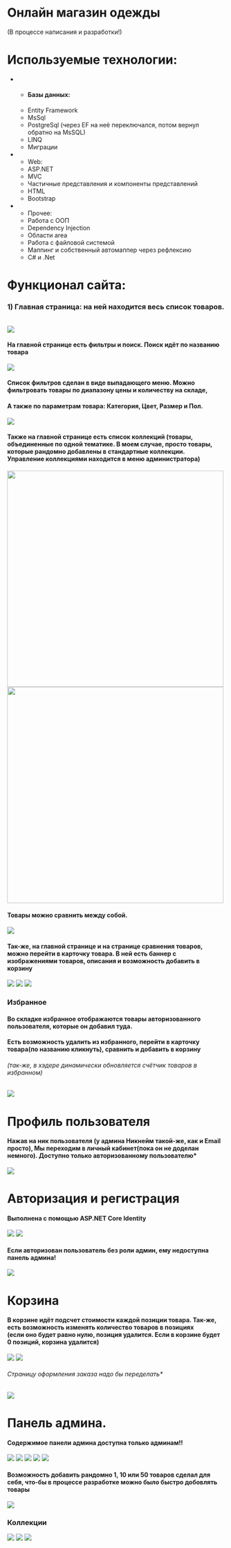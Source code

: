 <h1>Онлайн магазин одежды</h1>

(В процессе написания и разработки!)

<h1>Используемые технологии:</h1>
<ul>
  <li>
    <ul>
       <li><h4>Базы данных:</h4></li>
      <li>Entity Framework</li>
      <li>MsSql</li>
      <li>PostgreSql (через EF на неё переключался, потом вернул обратно на MsSQL)</li>
      <li>LINQ</li>
      <li>Миграции</li>
    </ul>
  </li>
  <li>
    <ul>
      <li>Web:</li>
      <li>ASP.NET</li>
      <li>MVC</li>
      <li>Частичные представления и компоненты представлений</li>
      <li>HTML</li>
      <li>Bootstrap</li>
    </ul>
  </li>
  <li>
    <ul>
      <li>Прочее:</li>
      <li>Работа с ООП</li>
      <li>Dependency Injection</li>
      <li>Области area</li>
      <li>Работа с файловой системой</li>
      <li>Маппинг и собственный автомаппер через рефлексию</li>
      <li>C# и .Net</li>
    </ul>
  </li>
</ul>
<h1>Функционал сайта:</h1>
<h3>1) Главная страница: на ней находится весь список товаров. </h5><br/>
<img src="https://github.com/user-attachments/assets/2cf88a1f-0ed9-4ef4-9a91-2dc06146f27c" />
<h4>На главной странице есть фильтры и поиск. Поиск идёт по названию товара</h2>
<img src="https://github.com/user-attachments/assets/7a2aee20-d3c3-4e69-bd8f-c112ba1e9263" />
<h4>Список фильтров сделан в виде выпадающего меню. Можно фильтровать товары по диапазону цены и количеству на складе,
<h4>А также по параметрам товара: Категория, Цвет, Размер и Пол.</h4>
<img src="https://github.com/user-attachments/assets/76f7fb35-d8fa-47a4-9d6f-9d1433a3e3ac" />
<h4>Также на главной странице есть список коллекций (товары, объединенные по одной тематике. В моем случае, просто товары, которые рандомно добавлены в стандартные коллекции.<br /> Управление коллекциями находится в меню администратора)</h4>
<div>
  <img width="500" src="https://github.com/user-attachments/assets/4c607739-124d-4c76-bc33-16c1fe53790e" />
  <img width="500" src="https://github.com/user-attachments/assets/e93b729a-8396-4a93-a3d8-d1d18e53f7d6"
</div>
<h4>Товары можно сравнить между собой.</h4>
<img src="https://github.com/user-attachments/assets/f5f6e18a-17f4-4a00-8f3a-f9dd2bf5968c">
<h4>Так-же, на главной странице и на странице сравнения товаров, можно перейти в карточку товара. В ней есть баннер с изображениями товаров, описания и возможность добавить в корзину</h4>
  <img src="https://github.com/user-attachments/assets/5ee3143e-a3ec-4989-9d81-dac01df7bb7c">
  <img src="https://github.com/user-attachments/assets/58190c67-4800-4352-91e3-e17f833e728a">
  <img src="https://github.com/user-attachments/assets/1a818d9a-89b1-422d-a257-d5a47539672f">
  <h3>Избранное</h3>
  <h4>Во складке избранное отображаются товары авторизованного пользователя, которые он добавил туда.</h4>
  <h4>Есть возможность удалить из избранного, перейти в карточку товара(по названию кликнуть), сравнить и добавить в корзину</h4>
  <h6>(так-же, в хэдере динамически обновляется счётчик товаров в избранном)</h6>
  <img src="https://github.com/user-attachments/assets/e3cf4d39-00b4-4535-94fc-3273785211a1">
<h1>Профиль пользователя</h1>
<h4>Нажав на ник пользователя (у админа Никнейм такой-же, как и Email просто), Мы переходим в личный кабинет(пока он не доделан немного). Доступно только авторизованному пользователю*</h4>
    <img src="https://github.com/user-attachments/assets/ef037a3b-bb57-47d9-a05b-4a38d394ab98">
<h1>Авторизация и регистрация</h1>
<h4>Выполнена с помощью ASP.NET Core Identity</h4>
  <img src="https://github.com/user-attachments/assets/fd6b80cf-b686-4b5f-b650-06ecb10e35ac">
  <img src="https://github.com/user-attachments/assets/038a39af-2e41-4234-bf96-539ac727c41a">
<h4>Если авторизован пользователь без роли админ, ему недоступна панель админа!</h4>
    <img src="https://github.com/user-attachments/assets/f0b2220d-3072-442b-8bd1-c9b99e1084f5">
<h1>Корзина</h1>
  <h4>В корзине идёт подсчет стоимости каждой позиции товара. Так-же, есть возможность изменять количество товаров в позициях <br> (если оно будет равно нулю, позиция удалится. Если в корзине будет 0 позиций, корзина удалится)</h4>
     <img src="https://github.com/user-attachments/assets/af9398a9-015e-4a6e-849d-bcea691274d4">
     <img src="https://github.com/user-attachments/assets/86dd5f3c-8047-40b2-afd6-b050bb2a6bdd">
    <h6>Страницу оформления заказа надо бы переделать*</h6>
     <img src="https://github.com/user-attachments/assets/5493842b-3924-4822-a22d-0959aa3a679a">
<h1>Панель админа.</h1>
<h4>Содержимое панели админа доступна только админам!!</h4>
  <img src="https://github.com/user-attachments/assets/f0fb104a-a98c-46bc-8574-7cfed647b258">
  <img src="https://github.com/user-attachments/assets/ce8ff1c7-fdc8-47b7-8456-831463c4036a">
  <img src="https://github.com/user-attachments/assets/73be3244-52fc-4a40-836a-86f432c66984">
  <img src="https://github.com/user-attachments/assets/a974c507-eb71-4b94-b7ab-b18f08d1c6e7">
  <img src="https://github.com/user-attachments/assets/a51c3178-44c5-4f37-abbe-584171d776ac">
  <h4>Возможность добавить рандомно 1, 10 или 50 товаров сделал для себя, что-бы в процессе разработке можно было быстро добовлять товары</h4>
  <img src="https://github.com/user-attachments/assets/6734454f-e044-435d-a7b7-5d920dafda26">

<h3>Коллекции</h3>
<img src="https://github.com/user-attachments/assets/72d53db6-782f-44d3-be29-ac18940c94a1">
<img src="https://github.com/user-attachments/assets/e9661122-42e2-4d01-ba3f-3575fda772a2">
<img src="https://github.com/user-attachments/assets/fd3ae847-83b5-408c-85b3-70cf43efe93b">

<h4></h4>
